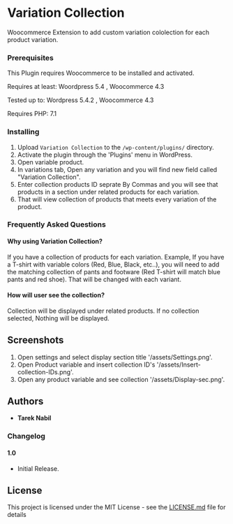 # Variation Collection 

Woocommerce Extension to add custom variation cololection for each product variation.


### Prerequisites

This Plugin requires Woocommerce to be installed and activated.

Requires at least: Woordpress 5.4 , Woocommerce 4.3

Tested up to: Wordpress 5.4.2 , Woocommerce 4.3

Requires PHP: 7.1

### Installing

 
1. Upload `Variation Collection` to the `/wp-content/plugins/` directory.
2. Activate the plugin through the 'Plugins' menu in WordPress.
3. Open variable product.
4. In variations tab, Open any variation and you will find new field called "Variation Collection".
5. Enter collection products ID seprate By Commas and you will see that products in a section under related products for each variation.
6. That will view collection of products that meets every variation of the product.

### Frequently Asked Questions 
 
#### Why using Variation Collection? 
 
If you have a collection of products for each variation. Example, If you have a T-shirt with variable colors (Red, Blue, Black, etc..), you will need to add the matching collection of pants and footware (Red T-shirt will match blue pants and red shoe). That will be changed with each variant.
 
#### How will user see the collection? 
 
Collection will be displayed under related products. If no collection selected, Nothing will be displayed.


## Screenshots 
 
1. Open settings and select display section title '/assets/Settings.png'.
2. Open Product variable and insert collection ID's '/assets/Insert-collection-IDs.png'.
3. Open any product variable and see collection '/assets/Display-sec.png'.

## Authors

* **Tarek Nabil** 

 
### Changelog 
 
#### 1.0 
- Initial Release.


## License

This project is licensed under the MIT License - see the [LICENSE.md](LICENSE.md) file for details
